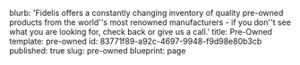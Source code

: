 blurb: 'Fidelis offers a constantly changing inventory of quality pre-owned products from the world''s most renowned manufacturers - if you don''t see what you are looking for, check back or give us a call.'
title: Pre-Owned
template: pre-owned
id: 83771f89-a92c-4697-9948-f9d98e80b3cb
published: true
slug: pre-owned
blueprint: page
